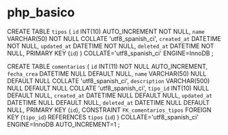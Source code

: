 # php_basico

CREATE TABLE `tipos` (
	`id` INT(10) AUTO_INCREMENT NOT NULL,
	`name` VARCHAR(50) NOT NULL COLLATE 'utf8_spanish_ci',
	`created_at` DATETIME NOT NULL,
	`updated_at` DATETIME NOT NULL,
	`deleted_at` DATETIME NOT NULL,
	PRIMARY KEY (`id`)
)
COLLATE='utf8_spanish_ci'
ENGINE=InnoDB
;


CREATE TABLE `comentarios` (
	`id` INT(11) NOT NULL AUTO_INCREMENT,
	`fecha_crea` DATETIME NULL DEFAULT NULL,
	`name` VARCHAR(50) NULL DEFAULT NULL COLLATE 'utf8_spanish_ci',
	`description` VARCHAR(500) NULL DEFAULT NULL COLLATE 'utf8_spanish_ci',
	`tipo_id` INT(10) NULL DEFAULT NULL,
	`created_at` DATETIME NULL DEFAULT NULL,
	`updated_at` DATETIME NULL DEFAULT NULL,
	`deleted_at` DATETIME NULL DEFAULT NULL,
	PRIMARY KEY (`id`),
	CONSTRAINT `FK_comentarios_tipos` FOREIGN KEY (`tipo_id`) REFERENCES `tipos` (`id`)
)
COLLATE='utf8_spanish_ci'
ENGINE=InnoDB
AUTO_INCREMENT=1
;

